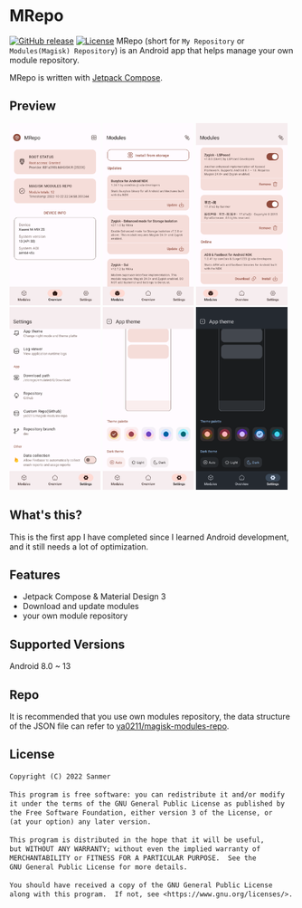 # MRepo
[![GitHub release](https://img.shields.io/github/v/release/ya0211/MRepo)](https://github.com/ya0211/MRepo/releases) [![License](https://img.shields.io/github/license/ya0211/MRepo?color=blue)](LICENSE)
MRepo (short for `My Repository` or `Modules(Magisk) Repository`) is an Android app that helps manage your own module repository.

MRepo is written with [Jetpack Compose](https://developer.android.com/jetpack/compose).

## Preview
<p><img src="app/screenshots/1.png" width="32%" /> <img src="app/screenshots/2.png" width="32%" /> <img src="app/screenshots/3.png" width="32%" />
<img src="app/screenshots/4.png" width="32%" /> <img src="app/screenshots/5.png" width="32%" /> <img src="app/screenshots/6.png" width="32%" /></p>

## What's this?
This is the first app I have completed since I learned Android development, and it still needs a lot of optimization. 

## Features
 - Jetpack Compose & Material Design 3
 - Download and update modules
 - your own module repository

## Supported Versions
Android 8.0 ~ 13

## Repo
It is recommended that you use own modules repository, the data structure of the JSON file can refer to [ya0211/magisk-modules-repo](https://github.com/ya0211/magisk-modules-repo).

## License

    Copyright (C) 2022 Sanmer

    This program is free software: you can redistribute it and/or modify
    it under the terms of the GNU General Public License as published by
    the Free Software Foundation, either version 3 of the License, or
    (at your option) any later version.

    This program is distributed in the hope that it will be useful,
    but WITHOUT ANY WARRANTY; without even the implied warranty of
    MERCHANTABILITY or FITNESS FOR A PARTICULAR PURPOSE.  See the
    GNU General Public License for more details.

    You should have received a copy of the GNU General Public License
    along with this program.  If not, see <https://www.gnu.org/licenses/>.